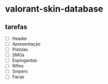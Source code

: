 # valorant-skin-database

## tarefas 
- [ ] Header
- [ ] Apresentação
- [ ] Pistolas
- [ ] SMGs
- [ ] Espingardas
- [ ] Rifles
- [ ] Snipers
- [ ] Facas
